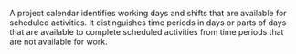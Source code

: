 A project calendar identifies working days and shifts that are available for scheduled activities. It distinguishes 
time periods in days or parts of days that are available to complete scheduled activities from time periods that are not 
available for work.
